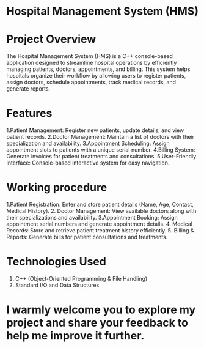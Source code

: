 # Hospital Management System (HMS)
# Project Overview
The Hospital Management System (HMS) is a C++ console-based application designed to streamline hospital operations by efficiently managing patients, doctors, appointments, and billing. This system helps hospitals organize their workflow by allowing users to register patients, assign doctors, schedule appointments, track medical records, and generate reports.

# Features
1.Patient Management: Register new patients, update details, and view patient records.
2.Doctor Management: Maintain a list of doctors with their specialization and availability.
3.Appointment Scheduling: Assign appointment slots to patients with a unique serial number.
4.Billing System: Generate invoices for patient treatments and consultations.
5.User-Friendly Interface: Console-based interactive system for easy navigation.

#  Working procedure
1.Patient Registration: Enter and store patient details (Name, Age, Contact, Medical History).
2. Doctor Management: View available doctors along with their specializations and availability.
3.Appointment Booking: Assign appointment serial numbers and generate appointment details.
4. Medical Records: Store and retrieve patient treatment history efficiently.
5. Billing & Reports: Generate bills for patient consultations and treatments.

# Technologies Used
1. C++ (Object-Oriented Programming & File Handling)
2. Standard I/O and Data Structures

#                                                                   I warmly welcome you to explore my project and share your feedback to help me improve it further.
